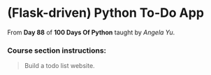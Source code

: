 # (Flask-driven) Python To-Do App

From **Day 88** of **100 Days Of Python** taught by _Angela Yu_.

### Course section instructions:
> Build a todo list website.
